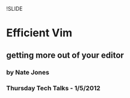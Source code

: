 !SLIDE 

# Efficient Vim

## getting more out of your editor

### by Nate Jones
### Thursday Tech Talks - 1/5/2012
